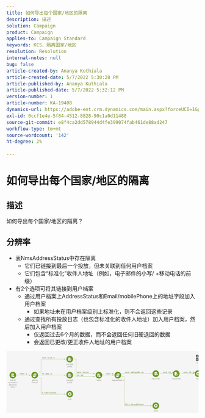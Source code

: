 ```yaml
---
title: 如何导出每个国家/地区的隔离
description: 描述
solution: Campaign
product: Campaign
applies-to: Campaign Standard
keywords: KCS，隔离国家/地区
resolution: Resolution
internal-notes: null
bug: false
article-created-by: Ananya Kuthiala
article-created-date: 5/7/2022 5:30:28 PM
article-published-by: Ananya Kuthiala
article-published-date: 5/7/2022 5:32:12 PM
version-number: 1
article-number: KA-19408
dynamics-url: https://adobe-ent.crm.dynamics.com/main.aspx?forceUCI=1&pagetype=entityrecord&etn=knowledgearticle&id=72a54362-2bce-ec11-a7b5-0022480a8e40
exl-id: 0ccf1e4e-5f84-4512-8828-90c1a0d11488
source-git-commit: e8f4ca2dd578944d4fe399074fab461de88ad247
workflow-type: tm+mt
source-wordcount: '142'
ht-degree: 2%

---
```


# 如何导出每个国家/地区的隔离

## 描述

如何导出每个国家/地区的隔离？

## 分辨率


- 表NmsAddressStatus中存在隔离
   - 它们已链接到最后一个投放，但未关联到任何用户档案
   - 它们包含“标准化”收件人地址（例如，电子邮件的小写/ +移动电话的前缀）
- 有2个选项可将其链接到用户档案
   - 通过用户档案上AddressStatus和Email/mobilePhone上的地址字段加入用户档案
      - 如果地址未在用户档案级别上标准化，则不会返回这些记录
   - 通过查找所有投放日志（也包含标准化的收件人地址）加入用户档案，然后加入用户档案
      - 仅返回过去6个月的数据，而不会返回任何旧硬退回的数据
      - 会返回已更改/更正收件人地址的用户档案


![](assets/9aa27d94-2bce-ec11-a7b5-0022480a8e40.png)
